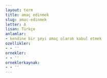 ```yaml
---
layout: term
title: amaç edinmek
slug: amac-edinmek
letter: A
lisan: Türkçe
anlamlar:
- kendine bir şeyi amaç olarak kabul etmek
ozellikler:
- - ''
ornekler:
- - ''
orneklerkaynak:
- - ''
---
```

